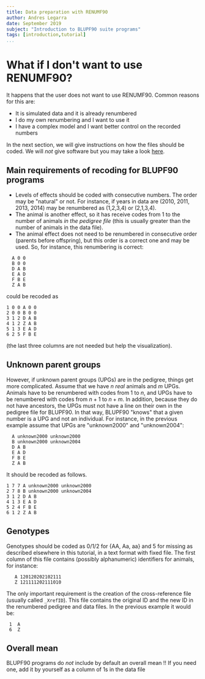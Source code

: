 ```yaml
---
title: Data preparation with RENUMF90
author: Andres Legarra
date: September 2019
subject: "Introduction to BLUPF90 suite programs"
tags: [introduction,tutorial]
...
```



What if I don't want to use RENUMF90?
=====================================

It happens that the user does not want to use RENUMF90. Common reasons for this are:

  - It is simulated data and it is already renumbered
  - I do my own renumbering and I want to use it
  - I have a complex model and I want better control on the recorded numbers

In the next section, we will give instructions on how the files should be coded. We will *not*
give software but you may take a look [here](https://github.com/alegarra/yarp).

Main requirements of recoding for BLUPF90 programs
---------------------------------------------

  - Levels of effects should be coded with consecutive numbers. The order may be "natural" or not. For instance, if years in data are (2010, 2011, 2013, 2014) may be renumbered as (1,2,3,4) or (2,1,3,4).
  - The animal is another effect, so it has receive codes from 1 to the number of animals _in the pedigree file_ (this is usually greater than the number of animals in the data file).
  - The animal effect does not need to be renumbered in consecutive order (parents before offspring), but this order is a correct one and may be used. So, for instance, this renumbering is correct:

~~~{language=text caption="ped_kempthorne"}
  A 0 0
  B 0 0
  D A B
  E A D
  F B E
  Z A B
~~~

could be recoded as

~~~{language=text caption="ped_kempthorne_recoded"}
1 0 0 A 0 0
2 0 0 B 0 0
3 1 2 D A B
4 1 2 Z A B
5 1 3 E A D
6 2 5 F B E
~~~

(the last three columns are not needed but help the visualization).


Unknown parent groups
---------------------

However, if unknown parent groups (UPGs) are in the pedigree, things get more complicated. Assume that we have $n$ _real_ animals and $m$ UPGs. Animals have to be renumbered with codes from 1 to $n$, and UPGs have to be renumbered with codes from $n+1$ to $n+m$. In addition, because they do not have ancestors, the UPGs must not have a line on their own in the pedigree file for BLUPF90. In that way, BLUPF90 "knows" that a given number is a UPG and not an individual. For instance, in the previous example assume that UPGs are "unknown2000" and "unknown2004":

~~~{language=text caption="ped_kempthorne_unknown parent groups"}
  A unknown2000 unknown2000
  B unknown2000 unknown2004
  D A B
  E A D
  F B E
  Z A B
~~~

It should be recoded as follows.

~~~{language=text caption="ped_kempthorne_unknown parent groups_recoded"}
1 7 7 A unknown2000 unknown2000
2 7 8 B unknown2000 unknown2004
3 1 2 D A B
4 1 3 E A D
5 2 4 F B E
6 1 2 Z A B
~~~

Genotypes
---------

Genotypes should be coded as 0/1/2 for {AA, Aa, aa} and 5 for missing as described elsewhere in this tutorial, in a text format with fixed file. The first column of this file contains (possibly alphanumeric) identifiers for animals, for instance:

~~~{language=text caption="genotype_file"}
   A 120120202102111
   Z 121111202111010
~~~

The only important requirement is the creation of the cross-reference file (usually called `_XrefID`). This file contains the original ID and the new ID in the renumbered pedigree and data files. In the previous example it would be:

 ~~~{language=text caption="genotype_file_XrefID"}
  1  A
  6  Z
 ~~~

Overall mean
------------

BLUPF90 programs do _not_ include by default an overall mean !! If you need one, add it by yourself as a column of 1s in the data file
